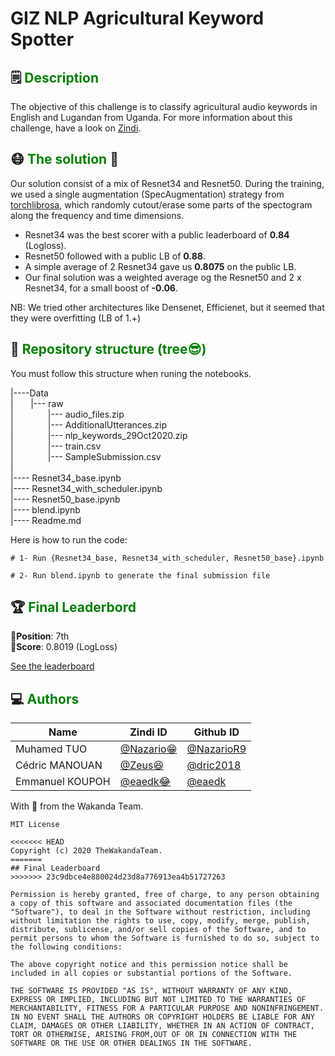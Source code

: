 # GIZ NLP Agricultural Keyword Spotter
    
## 🗒<span style='color:green'> Description </span>

The objective of this challenge is to classify agricultural audio keywords in English and Lugandan from Uganda.
For more information about this challenge, have a look on [Zindi](https://zindi.africa/competitions/giz-nlp-agricultural-keyword-spotter).

##  😷<span style='color:green'> The solution </span> 🧠

Our solution consist of a mix of Resnet34 and Resnet50. During the training, we used a single augmentation (SpecAugmentation) strategy from [torchlibrosa](https://github.com/qiuqiangkong/torchlibrosa), which randomly cutout/erase some parts of the spectogram along the frequency and time dimensions.

* Resnet34 was the best scorer with a public leaderboard of **0.84** (Logloss).
* Resnet50 followed with a public LB of **0.88**.
* A simple average of 2 Resnet34 gave us **0.8075** on the public LB.
* Our final solution was a weighted average og the Resnet50 and 2 x Resnet34, for a small boost of **-0.06**.

NB: We tried other architectures like Densenet, Efficienet, but it seemed that they were overfitting (LB of 1.+)


## 🌴<span style='color:green'> Repository structure (tree😎)</span>
You must follow this structure when runing the notebooks.

|----Data  
|&nbsp;&nbsp;&nbsp;&nbsp;&nbsp;&nbsp;      |--- raw  
|&nbsp;&nbsp;&nbsp;&nbsp;&nbsp;&nbsp;      &nbsp;&nbsp;&nbsp;&nbsp;&nbsp;&nbsp;      |--- audio_files.zip  
|&nbsp;&nbsp;&nbsp;&nbsp;&nbsp;&nbsp;      &nbsp;&nbsp;&nbsp;&nbsp;&nbsp;&nbsp;      |--- AdditionalUtterances.zip  
|&nbsp;&nbsp;&nbsp;&nbsp;&nbsp;&nbsp;      &nbsp;&nbsp;&nbsp;&nbsp;&nbsp;&nbsp;      |--- nlp_keywords_29Oct2020.zip  
|&nbsp;&nbsp;&nbsp;&nbsp;&nbsp;&nbsp;      &nbsp;&nbsp;&nbsp;&nbsp;&nbsp;&nbsp;      |--- train.csv  
|&nbsp;&nbsp;&nbsp;&nbsp;&nbsp;&nbsp;      &nbsp;&nbsp;&nbsp;&nbsp;&nbsp;&nbsp;      |--- SampleSubmission.csv  
|\
|---- Resnet34_base.ipynb\
|---- Resnet34_with_scheduler.ipynb\
|---- Resnet50_base.ipynb\
|---- blend.ipynb\
|---- Readme.md  


Here is how to run the code:

 ```
 # 1- Run {Resnet34_base, Resnet34_with_scheduler, Resnet50_base}.ipynb
 
 # 2- Run blend.ipynb to generate the final submission file
 
```


## 🏆<span style='color:green'> Final Leaderbord </span>

🏅**Position**: 7th  
🏅**Score**: 0.8019 (LogLoss)   


[See the leaderboard](https://zindi.africa/competitions/giz-nlp-agricultural-keyword-spotter/leaderboard)


## 💻<span style='color:green'> Authors </span>

<div align='center'>

| Name           |                     Zindi ID                     |                  Github ID               |
|----------------|--------------------------------------------------|------------------------------------------|
|Muhamed TUO     |[@Nazario😁](https://zindi.africa/users/Muhamed_Tuo)  |[@NazarioR9](https://github.com/NazarioR9)|
| Cédric MANOUAN |[@Zeus😆](https://zindi.africa/users/I_am_Zeus_AI)        |[@dric2018](https://github.com/dric2018)  |
|Emmanuel KOUPOH |[@eaedk😂](https://zindi.africa/users/eaedk)      |[@eaedk](https://github.com/eaedk)        |

</div>


With 💖 from the Wakanda Team.



```
MIT License

<<<<<<< HEAD
Copyright (c) 2020 TheWakandaTeam.
=======
## Final Leaderboard
>>>>>>> 23c9dbce4e880024d23d8a776913ea4b51727263

Permission is hereby granted, free of charge, to any person obtaining a copy of this software and associated documentation files (the "Software"), to deal in the Software without restriction, including without limitation the rights to use, copy, modify, merge, publish, distribute, sublicense, and/or sell copies of the Software, and to permit persons to whom the Software is furnished to do so, subject to the following conditions:

The above copyright notice and this permission notice shall be included in all copies or substantial portions of the Software.

THE SOFTWARE IS PROVIDED "AS IS", WITHOUT WARRANTY OF ANY KIND, EXPRESS OR IMPLIED, INCLUDING BUT NOT LIMITED TO THE WARRANTIES OF MERCHANTABILITY, FITNESS FOR A PARTICULAR PURPOSE AND NONINFRINGEMENT. IN NO EVENT SHALL THE AUTHORS OR COPYRIGHT HOLDERS BE LIABLE FOR ANY CLAIM, DAMAGES OR OTHER LIABILITY, WHETHER IN AN ACTION OF CONTRACT, TORT OR OTHERWISE, ARISING FROM,OUT OF OR IN CONNECTION WITH THE SOFTWARE OR THE USE OR OTHER DEALINGS IN THE SOFTWARE.
```

